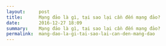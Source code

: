```yaml
---
layout:     post
title:      Mạng đảo là gì, tại sao lại cần đến mạng đảo?
date:       2016-12-27 18:09
summary:    Mạng đảo là gì, tại sao lại cần đến mạng đảo?
permalink:	mang-dao-la-gi-tai-sao-lai-can-den-mang-dao
---
```


